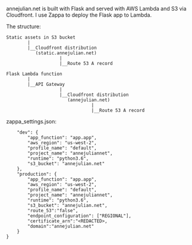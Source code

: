 annejulian.net is built with Flask and served with AWS Lambda and S3 via Cloudfront.  I use Zappa to deploy the Flask app to Lambda.     

The structure:
```
Static assets in S3 bucket
        |
        |__Cloudfront distribution
           (static.annejulian.net)
                    |
                    |__Route 53 A record

Flask Lambda function
        |
        |__API Gateway
                    |
                    |__Cloudfront distribution
                       (annejulian.net)
                                |
                                |__Route 53 A record
```
zappa_settings.json:

```{
    "dev": {
        "app_function": "app.app",
        "aws_region": "us-west-2",
        "profile_name": "default",
        "project_name": "annejuliannet",
        "runtime": "python3.6",
        "s3_bucket": "annejulian.net"
    },
    "production": {
        "app_function": "app.app",
        "aws_region": "us-west-2",
        "profile_name": "default",
        "project_name": "annejuliannet",
        "runtime": "python3.6",
        "s3_bucket": "annejulian.net",
        "route_53":"false",
        "endpoint_configuration": ["REGIONAL"],
        "certificate_arn":"<REDACTED>,
        "domain":"annejulian.net"
    }
}
```
